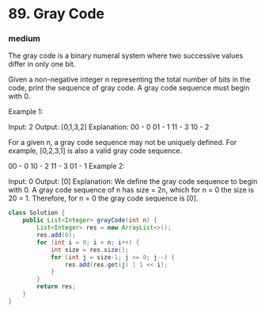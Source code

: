 # 89. Gray Code

### medium



The gray code is a binary numeral system where two successive values differ in only one bit.

Given a non-negative integer n representing the total number of bits in the code, print the sequence of gray code. A gray code sequence must begin with 0.

Example 1:

Input: 2
Output: [0,1,3,2]
Explanation:
00 - 0
01 - 1
11 - 3
10 - 2

For a given n, a gray code sequence may not be uniquely defined.
For example, [0,2,3,1] is also a valid gray code sequence.

00 - 0
10 - 2
11 - 3
01 - 1
Example 2:

Input: 0
Output: [0]
Explanation: We define the gray code sequence to begin with 0.
             A gray code sequence of n has size = 2n, which for n = 0 the size is 20 = 1.
             Therefore, for n = 0 the gray code sequence is [0].
```java
class Solution {
    public List<Integer> grayCode(int n) {
        List<Integer> res = new ArrayList<>();
        res.add(0);
        for (int i = 0; i < n; i++) {
            int size = res.size();
            for (int j = size-1; j >= 0; j--) {
                res.add(res.get(j) | 1 << i);
            }
        }
        return res;
    }
}